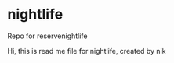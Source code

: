 nightlife
=========

Repo for reservenightlife

Hi, this is read me file for nightlife, created by nik
